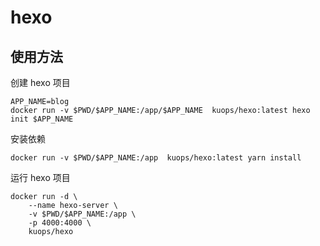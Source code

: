 # hexo

## 使用方法

创建 hexo 项目

```
APP_NAME=blog
docker run -v $PWD/$APP_NAME:/app/$APP_NAME  kuops/hexo:latest hexo init $APP_NAME
```

安装依赖

```
docker run -v $PWD/$APP_NAME:/app  kuops/hexo:latest yarn install
```

运行 hexo 项目

```
docker run -d \
    --name hexo-server \
    -v $PWD/$APP_NAME:/app \
    -p 4000:4000 \
    kuops/hexo
```

